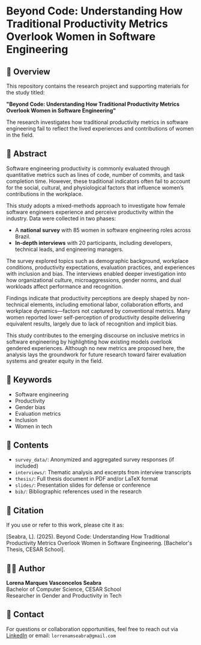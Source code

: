 # Beyond Code: Understanding How Traditional Productivity Metrics Overlook Women in Software Engineering

## 📘 Overview

This repository contains the research project and supporting materials for the study titled:

**"Beyond Code: Understanding How Traditional Productivity Metrics Overlook Women in Software Engineering"**

The research investigates how traditional productivity metrics in software engineering fail to reflect the lived experiences and contributions of women in the field.

## 🧠 Abstract

Software engineering productivity is commonly evaluated through quantitative metrics such as lines of code, number of commits, and task completion time. However, these traditional indicators often fail to account for the social, cultural, and physiological factors that influence women’s contributions in the workplace.

This study adopts a mixed-methods approach to investigate how female software engineers experience and perceive productivity within the industry. Data were collected in two phases:
- A **national survey** with 85 women in software engineering roles across Brazil.
- **In-depth interviews** with 20 participants, including developers, technical leads, and engineering managers.

The survey explored topics such as demographic background, workplace conditions, productivity expectations, evaluation practices, and experiences with inclusion and bias. The interviews enabled deeper investigation into how organizational culture, microaggressions, gender norms, and dual workloads affect performance and recognition.

Findings indicate that productivity perceptions are deeply shaped by non-technical elements, including emotional labor, collaboration efforts, and workplace dynamics—factors not captured by conventional metrics. Many women reported lower self-perception of productivity despite delivering equivalent results, largely due to lack of recognition and implicit bias.

This study contributes to the emerging discourse on inclusive metrics in software engineering by highlighting how existing models overlook gendered experiences. Although no new metrics are proposed here, the analysis lays the groundwork for future research toward fairer evaluation systems and greater equity in the field.

## 🔑 Keywords

- Software engineering  
- Productivity  
- Gender bias  
- Evaluation metrics  
- Inclusion  
- Women in tech  

## 📁 Contents

- `survey_data/`: Anonymized and aggregated survey responses (if included)
- `interviews/`: Thematic analysis and excerpts from interview transcripts
- `thesis/`: Full thesis document in PDF and/or LaTeX format
- `slides/`: Presentation slides for defense or conference
- `bib/`: Bibliographic references used in the research

## 📜 Citation

If you use or refer to this work, please cite it as:

[Seabra, L]. (2025). Beyond Code: Understanding How Traditional Productivity Metrics Overlook Women in Software Engineering. [Bachelor's Thesis, CESAR School].

## 🙋‍♀️ Author

**Lorena Marques Vasconcelos Seabra**  
Bachelor of Computer Science, CESAR School  
Researcher in Gender and Productivity in Tech  

## 💬 Contact

For questions or collaboration opportunities, feel free to reach out via [LinkedIn](https://www.linkedin.com/in/seabralorena) or email: `lorrenamseabra@gmail.com`

